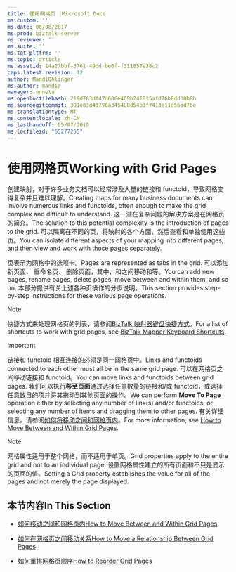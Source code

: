 ```yaml
---
title: 使用网格页 |Microsoft Docs
ms.custom: ''
ms.date: 06/08/2017
ms.prod: biztalk-server
ms.reviewer: ''
ms.suite: ''
ms.tgt_pltfrm: ''
ms.topic: article
ms.assetid: 14a27bbf-3761-49dd-be6f-f311857e38c2
caps.latest.revision: 12
author: MandiOhlinger
ms.author: mandia
manager: anneta
ms.openlocfilehash: 219d763df47d606e409b241015afd76b8dd30b8b
ms.sourcegitcommit: 381e83d43796a345488d54b3f7413e11d56ad7be
ms.translationtype: MT
ms.contentlocale: zh-CN
ms.lasthandoff: 05/07/2019
ms.locfileid: "65277255"
---
```

# <a name="working-with-grid-pages"></a><span data-ttu-id="a1c8a-102">使用网格页</span><span class="sxs-lookup"><span data-stu-id="a1c8a-102">Working with Grid Pages</span></span>
<span data-ttu-id="a1c8a-103">创建映射，对于许多业务文档可以经常涉及大量的链接和 functoid，导致网格变得复杂并且难以理解。</span><span class="sxs-lookup"><span data-stu-id="a1c8a-103">Creating maps for many business documents can involve numerous links and functoids, often enough to make the grid complex and difficult to understand.</span></span> <span data-ttu-id="a1c8a-104">这一潜在复杂问题的解决方案是在网格页的简介。</span><span class="sxs-lookup"><span data-stu-id="a1c8a-104">The solution to this potential complexity is the introduction of pages to the grid.</span></span> <span data-ttu-id="a1c8a-105">可以隔离在不同的页，将映射的各个方面，然后查看和单独使用这些页。</span><span class="sxs-lookup"><span data-stu-id="a1c8a-105">You can isolate different aspects of your mapping into different pages, and then view and work with those pages separately.</span></span>  
  
 <span data-ttu-id="a1c8a-106">页表示为网格中的选项卡。</span><span class="sxs-lookup"><span data-stu-id="a1c8a-106">Pages are represented as tabs in the grid.</span></span> <span data-ttu-id="a1c8a-107">可以添加新页面、 重命名页、 删除页面，其中，和之间移动和等。</span><span class="sxs-lookup"><span data-stu-id="a1c8a-107">You can add new pages, rename pages, delete pages, move between and within them, and so on.</span></span> <span data-ttu-id="a1c8a-108">本部分提供有关上述各种页操作的分步说明。</span><span class="sxs-lookup"><span data-stu-id="a1c8a-108">This section provides step-by-step instructions for these various page operations.</span></span>  
  
> [!NOTE]
>  <span data-ttu-id="a1c8a-109">快捷方式来处理网格页的列表，请参阅[BizTalk 映射器键盘快捷方式](../core/biztalk-mapper-keyboard-shortcuts.md)。</span><span class="sxs-lookup"><span data-stu-id="a1c8a-109">For a list of shortcuts to work with grid pages, see [BizTalk Mapper Keyboard Shortcuts](../core/biztalk-mapper-keyboard-shortcuts.md).</span></span>  
  
> [!IMPORTANT]
>  <span data-ttu-id="a1c8a-110">链接和 functoid 相互连接的必须是同一网格页中。</span><span class="sxs-lookup"><span data-stu-id="a1c8a-110">Links and functoids connected to each other must all be in the same grid page.</span></span> <span data-ttu-id="a1c8a-111">可以在网格页之间移动链接和 functoid。</span><span class="sxs-lookup"><span data-stu-id="a1c8a-111">You can move links and functoids between grid pages.</span></span>  <span data-ttu-id="a1c8a-112">我们可以执行**移至页面**通过选择任意数量的链接和/或 functoid，或选择任意数目的项并将其拖动到其他页面的操作。</span><span class="sxs-lookup"><span data-stu-id="a1c8a-112">We can perform **Move To Page** operation either by selecting any number of link(s) and/or functoids, or  selecting any number of items and dragging them to other pages.</span></span> <span data-ttu-id="a1c8a-113">有关详细信息，请参阅[如何将移动之间和网格页内](../core/how-to-move-between-and-within-grid-pages.md)。</span><span class="sxs-lookup"><span data-stu-id="a1c8a-113">For more information, see [How to Move Between and Within Grid Pages](../core/how-to-move-between-and-within-grid-pages.md).</span></span>  
  
> [!NOTE]
>  <span data-ttu-id="a1c8a-114">网格属性适用于整个网格，而不适用于单页。</span><span class="sxs-lookup"><span data-stu-id="a1c8a-114">Grid properties apply to the entire grid and not to an individual page.</span></span> <span data-ttu-id="a1c8a-115">设置网格属性建立的所有页面和不只是显示的页面的值。</span><span class="sxs-lookup"><span data-stu-id="a1c8a-115">Setting a Grid property establishes the value for all of the pages and not merely the page displayed.</span></span>  
  
## <a name="in-this-section"></a><span data-ttu-id="a1c8a-116">本节内容</span><span class="sxs-lookup"><span data-stu-id="a1c8a-116">In This Section</span></span>  
  
-   [<span data-ttu-id="a1c8a-117">如何移动之间和网格页内</span><span class="sxs-lookup"><span data-stu-id="a1c8a-117">How to Move Between and Within Grid Pages</span></span>](../core/how-to-move-between-and-within-grid-pages.md)  
  
-   [<span data-ttu-id="a1c8a-118">如何在网格页之间移动关系</span><span class="sxs-lookup"><span data-stu-id="a1c8a-118">How to Move a Relationship Between Grid Pages</span></span>](../core/how-to-move-a-relationship-between-grid-pages.md)  
  
-   [<span data-ttu-id="a1c8a-119">如何重排网格页顺序</span><span class="sxs-lookup"><span data-stu-id="a1c8a-119">How to Reorder Grid Pages</span></span>](../core/how-to-reorder-grid-pages.md)